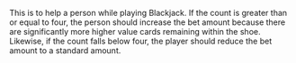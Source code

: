 

This is to help a person while playing Blackjack. If the count is greater than or equal to four, the person should increase the bet amount because there are significantly more higher value cards remaining within the shoe. Likewise, if the count falls below four, the player should reduce the bet amount to a standard amount. 

